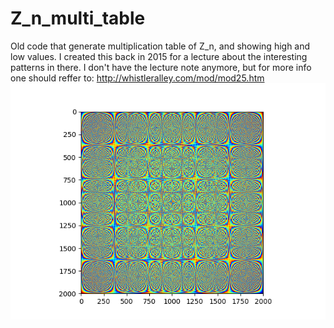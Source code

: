 # Z_n_multi_table
Old code that generate multiplication table of Z_n, and showing high and low values.
I created this back in 2015 for a lecture about the interesting patterns in there. 
I don't have the lecture note anymore, but for more info one should reffer to:
http://whistleralley.com/mod/mod25.htm
![See example image](https://github.com/ADubinA/Z_n_multi_table/blob/master/example.png)

